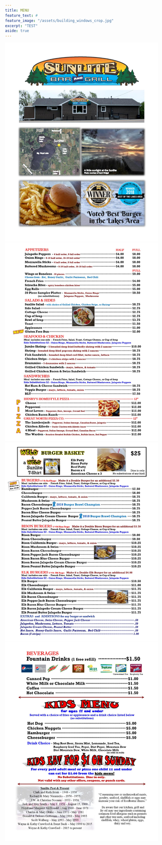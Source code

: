 ```yaml
---
title: MENU
feature_text: #
feature_image: "/assets/building_windows_crop.jpg"
excerpt: "TEST"
aside: true
---
```



<img src="\assets\menupage1.jpg">
<img src="\assets\menupage2.jpg">
<img src="\assets\menupage3.jpg">
<img src="\assets\menupage4.jpg">


